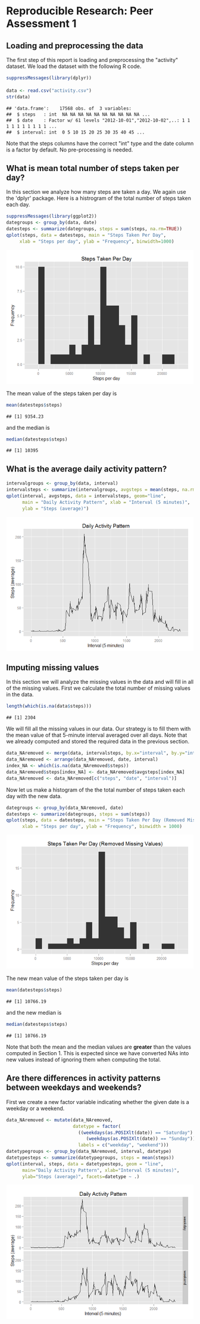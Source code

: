 # Reproducible Research: Peer Assessment 1


## Loading and preprocessing the data

The first step of this report is loading and preprocessing the "activity" dataset. We load the dataset with the following R code.

```r
suppressMessages(library(dplyr))

data <- read.csv("activity.csv")
str(data)
```

```
## 'data.frame':	17568 obs. of  3 variables:
##  $ steps   : int  NA NA NA NA NA NA NA NA NA NA ...
##  $ date    : Factor w/ 61 levels "2012-10-01","2012-10-02",..: 1 1 1 1 1 1 1 1 1 1 ...
##  $ interval: int  0 5 10 15 20 25 30 35 40 45 ...
```

Note that the steps columns have the correct "int" type and the date column is a factor by default. No pre-processing is needed.

## What is mean total number of steps taken per day?

In this section we analyze how many steps are taken a day. We again use the 'dplyr' package. Here is a histrogram of the total number of steps taken each day.

```r
suppressMessages(library(ggplot2))
dategroups <- group_by(data, date)
datesteps <- summarize(dategroups, steps = sum(steps, na.rm=TRUE))
qplot(steps, data = datesteps, main = "Steps Taken Per Day",
     xlab = "Steps per day", ylab = "Frequency", binwidth=1000)
```

![](PA1_template_files/figure-html/dayhist-1.png) 

The mean value of the steps taken per day is

```r
mean(datesteps$steps)
```

```
## [1] 9354.23
```
and the median is

```r
median(datesteps$steps)
```

```
## [1] 10395
```

## What is the average daily activity pattern?


```r
intervalgroups <- group_by(data, interval)
intervalsteps <- summarize(intervalgroups, avgsteps = mean(steps, na.rm=TRUE))
qplot(interval, avgsteps, data = intervalsteps, geom="line",
      main = "Daily Activity Pattern", xlab = "Interval (5 minutes)",
      ylab = "Steps (average)")
```

![](PA1_template_files/figure-html/intervalmean-1.png) 

## Imputing missing values

In this section we will analyze the missing values in the data and will fill in all of the missing values. First we calculate the total number of missing values in the data.


```r
length(which(is.na(data$steps)))
```

```
## [1] 2304
```

We will fill all the missing values in our data. Our strategy is to fill them with the mean value of that 5-minute interval averaged over all days. Note that we already computed and stored the required data in the previous section.


```r
data_NAremoved <- merge(data, intervalsteps, by.x="interval", by.y="interval")
data_NAremoved <- arrange(data_NAremoved, date, interval)
index_NA <- which(is.na(data_NAremoved$steps))
data_NAremoved$steps[index_NA] <- data_NAremoved$avgsteps[index_NA]
data_NAremoved <- data_NAremoved[c("steps", "date", "interval")]
```

Now let us make a histogram of the the total number of steps taken each day with the new data.


```r
dategroups <- group_by(data_NAremoved, date)
datesteps <- summarize(dategroups, steps = sum(steps))
qplot(steps, data = datesteps, main = "Steps Taken Per Day (Removed Missing Values)",
      xlab = "Steps per day", ylab = "Frequency", binwidth = 1000)
```

![](PA1_template_files/figure-html/dayhistnew-1.png) 

The new mean value of the steps taken per day is

```r
mean(datesteps$steps)
```

```
## [1] 10766.19
```
and the new median is

```r
median(datesteps$steps)
```

```
## [1] 10766.19
```

Note that both the mean and the median values are **greater** than the values computed in Section 1. This is expected since we have converted NAs into new values instead of ignoring them when computing the total.

## Are there differences in activity patterns between weekdays and weekends?

First we create a new factor variable indicating whether the given date is a weekday or a weekend.


```r
data_NAremoved <- mutate(data_NAremoved,
                         datetype = factor(
                           ((weekdays(as.POSIXlt(date)) == "Saturday") |
                              (weekdays(as.POSIXlt(date)) == "Sunday")),
                           labels = c("weekday", "weekend")))
datetypegroups <- group_by(data_NAremoved, interval, datetype)
datetypesteps <- summarize(datetypegroups, steps = mean(steps))
qplot(interval, steps, data = datetypesteps, geom = "line",
      main="Daily Activity Pattern", xlab="Interval (5 minutes)",
      ylab="Steps (average)", facets=datetype ~ .)
```

![](PA1_template_files/figure-html/weekday-1.png) 


